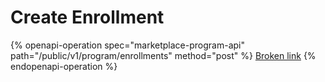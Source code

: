 # Create Enrollment

{% openapi-operation spec="marketplace-program-api" path="/public/v1/program/enrollments" method="post" %}
[Broken link](broken-reference)
{% endopenapi-operation %}
